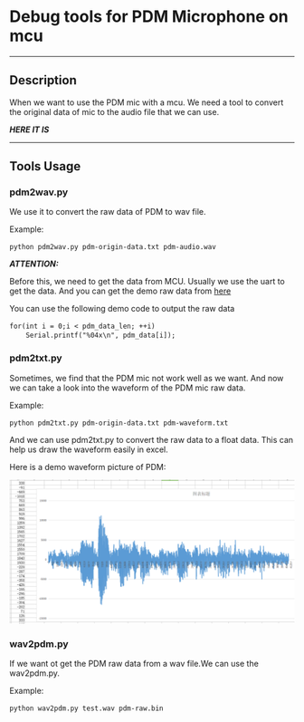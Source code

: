 # Debug tools for PDM Microphone on mcu

---

## Description
When we want to use the PDM mic with a mcu. We need a tool to convert the original data of mic to the audio file that we can use. 

***HERE IT IS***

---

## Tools Usage
### pdm2wav.py
We use it to convert the raw data of PDM to wav file.

Example:
```
python pdm2wav.py pdm-origin-data.txt pdm-audio.wav
```

***ATTENTION:***

Before this, we need to get the data from MCU. Usually we use the uart to get the data. And you can get the demo raw data from [here](https://github.com/bigbearishappy/mcu_pdm_debug_tools/blob/main/testdata/pdm-origintxt.txt)

You can use the following demo code to output the raw data
```
for(int i = 0;i < pdm_data_len; ++i)
    Serial.printf("%04x\n", pdm_data[i]);
```

### pdm2txt.py
Sometimes, we find that the PDM mic not work well as we want. And now we can take a look into the waveform of the PDM mic raw data.

Example:
```
python pdm2txt.py pdm-origin-data.txt pdm-waveform.txt
```

And we can use pdm2txt.py to convert the raw data to a float data. This can help us draw the waveform easily in excel.

Here is a demo waveform picture of PDM:

![image]( https://github.com/bigbearishappy/mcu_pdm_debug_tools/blob/main/pic/excel_data_analysis.png)

### wav2pdm.py
If we want ot get the PDM raw data from a wav file.We can use the wav2pdm.py.

Example:
```
python wav2pdm.py test.wav pdm-raw.bin
```

